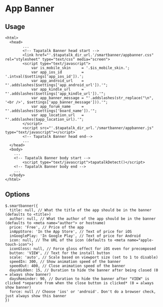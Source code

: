 App Banner
===================

## Usage ##
    <html>
      <head>
            ...
            <!-- Tapatalk Banner head start -->
            <link href="'.$tapatalk_dir_url.'/smartbanner/appbanner.css" rel="stylesheet" type="text/css" media="screen">
            <script type="text/javascript">
                var is_mobile_skin     = '.$is_mobile_skin.';
                var app_ios_id         = '.intval($settings['app_ios_id']).';
                var app_android_url    = "'.addslashes($settings['app_android_url']).'";
                var app_kindle_url     = "'.addslashes($settings['app_kindle_url']).'";
                var app_banner_message = "'.addslashes(str_replace("\n", '<br />', $settings['app_banner_message'])).'";
                var app_forum_name     = "'.addslashes($settings['board_name']).'";
                var app_location_url   = "'.addslashes($app_location_url).'";
            </script>
            <script src="'.$tapatalk_dir_url.'/smartbanner/appbanner.js" type="text/javascript"></script>
            <!-- Tapatalk Banner head end-->
            ...
      </head>
      <body>
        ...
        <!-- Tapatalk Banner body start -->
            <script type="text/javascript">tapatalkDetect()</script>
        <!-- Tapatalk Banner body end -->
        ...
      </body>
    </html>

## Options ##
    $.smartbanner({
      title: null, // What the title of the app should be in the banner (defaults to <title>)
      author: null, // What the author of the app should be in the banner (defaults to <meta name="author"> or hostname)
      price: 'Free', // Price of the app
      inAppStore: 'In the App Store', // Text of price for iOS
      inGooglePlay: 'In Google Play', // Text of price for Android
      icon: null, // The URL of the icon (defaults to <meta name="apple-touch-icon">)
      iconGloss: null, // Force gloss effect for iOS even for precomposed
      button: 'VIEW', // Text for the install button
      scale: 'auto', // Scale based on viewport size (set to 1 to disable)
      speedIn: 300, // Show animation speed of the banner
      speedOut: 400, // Close animation speed of the banner
      daysHidden: 15, // Duration to hide the banner after being closed (0 = always show banner)
      daysReminder: 90, // Duration to hide the banner after "VIEW" is clicked *separate from when the close button is clicked* (0 = always show banner)
      force: null // Choose 'ios' or 'android'. Don't do a browser check, just always show this banner
    })

  [1]: http://developer.apple.com/library/ios/#documentation/AppleApplications/Reference/SafariWebContent/PromotingAppswithAppBanners/PromotingAppswithAppBanners.html
